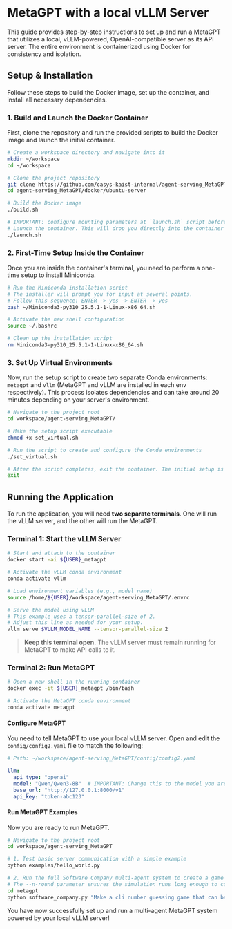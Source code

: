 # MetaGPT with a local vLLM Server

This guide provides step-by-step instructions to set up and run a  MetaGPT that utilizes a local, vLLM-powered, OpenAI-compatible server as its API server. The entire environment is containerized using Docker for consistency and isolation.

## Setup & Installation

Follow these steps to build the Docker image, set up the container, and install all necessary dependencies.

### 1. Build and Launch the Docker Container

First, clone the repository and run the provided scripts to build the Docker image and launch the initial container.

```bash
# Create a workspace directory and navigate into it
mkdir ~/workspace
cd ~/workspace

# Clone the project repository
git clone https://github.com/casys-kaist-internal/agent-serving_MetaGPT.git
cd agent-serving_MetaGPT/docker/ubuntu-server

# Build the Docker image
./build.sh

# IMPORTANT: configure mounting parameters at `launch.sh` script before launching it.
# Launch the container. This will drop you directly into the container's terminal.
./launch.sh
```

### 2. First-Time Setup Inside the Container

Once you are inside the container's terminal, you need to perform a one-time setup to install Miniconda.

```bash
# Run the Miniconda installation script
# The installer will prompt you for input at several points.
# Follow this sequence: ENTER -> yes -> ENTER -> yes
bash ~/Miniconda3-py310_25.5.1-1-Linux-x86_64.sh

# Activate the new shell configuration
source ~/.bashrc

# Clean up the installation script
rm Miniconda3-py310_25.5.1-1-Linux-x86_64.sh 
```

### 3. Set Up Virtual Environments

Now, run the setup script to create two separate Conda environments: `metagpt` and `vllm` (MetaGPT and vLLM are installed in each env respectively). This process isolates dependencies and can take around 20 minutes depending on your server's environment.

```bash
# Navigate to the project root
cd workspace/agent-serving_MetaGPT/

# Make the setup script executable
chmod +x set_virtual.sh

# Run the script to create and configure the Conda environments
./set_virtual.sh

# After the script completes, exit the container. The initial setup is now complete.
exit
```

## Running the Application

To run the application, you will need **two separate terminals**. One will run the vLLM server, and the other will run the MetaGPT.

### Terminal 1: Start the vLLM Server

```bash
# Start and attach to the container
docker start -ai ${USER}_metagpt

# Activate the vLLM conda environment
conda activate vllm

# Load environment variables (e.g., model name)
source /home/${USER}/workspace/agent-serving_MetaGPT/.envrc

# Serve the model using vLLM
# This example uses a tensor-parallel-size of 2.
# Adjust this line as needed for your setup.
vllm serve $VLLM_MODEL_NAME --tensor-parallel-size 2
```
> **Keep this terminal open.** The vLLM server must remain running for MetaGPT to make API calls to it.

### Terminal 2: Run MetaGPT

```bash
# Open a new shell in the running container
docker exec -it ${USER}_metagpt /bin/bash

# Activate the MetaGPT conda environment
conda activate metagpt
```

#### Configure MetaGPT

You need to tell MetaGPT to use your local vLLM server. Open and edit the `config/config2.yaml` file to match the following:

```yaml
# Path: ~/workspace/agent-serving_MetaGPT/config/config2.yaml

llm:
  api_type: "openai"
  model: "Qwen/Qwen3-8B"  # IMPORTANT: Change this to the model you are serving with vLLM
  base_url: "http://127.0.0.1:8000/v1"
  api_key: "token-abc123"
```

#### Run MetaGPT Examples

Now you are ready to run MetaGPT.

```bash
# Navigate to the project root
cd workspace/agent-serving_MetaGPT

# 1. Test basic server communication with a simple example
python examples/hello_world.py

# 2. Run the full Software Company multi-agent system to create a game
# The --n-round parameter ensures the simulation runs long enough to complete the project.
cd metagpt
python software_company.py "Make a cli number guessing game that can be played. The computer should pick a random number between 1 and 100. The user then guesses the number, and the computer tells them if their guess is too high or too low. The game ends when the user guesses the correct number, and it should tell them how many guesses it took." --n_round 25
```

You have now successfully set up and run a multi-agent MetaGPT system powered by your local vLLM server!